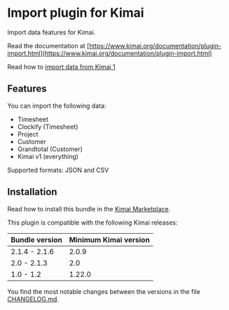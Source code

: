 # Import plugin for Kimai

Import data features for Kimai.

Read the documentation at [https://www.kimai.org/documentation/plugin-import.html](https://www.kimai.org/documentation/plugin-import.html)

Read how to [import data from Kimai 1](https://www.kimai.org/documentation/migration-v1.html)

## Features

You can import the following data:
- Timesheet
- Clockify (Timesheet)
- Project
- Customer
- Grandtotal (Customer)
- Kimai v1 (everything)

Supported formats: JSON and CSV

## Installation

Read how to install this bundle in the [Kimai Marketplace](https://www.kimai.org/store/keleo-importer-bundle.html).

This plugin is compatible with the following Kimai releases:

| Bundle version | Minimum Kimai version |
|----------------|-----------------------|
| 2.1.4 - 2.1.6  | 2.0.9                 |
| 2.0 - 2.1.3    | 2.0                   |
| 1.0 - 1.2      | 1.22.0                |

You find the most notable changes between the versions in the file [CHANGELOG.md](CHANGELOG.md).


